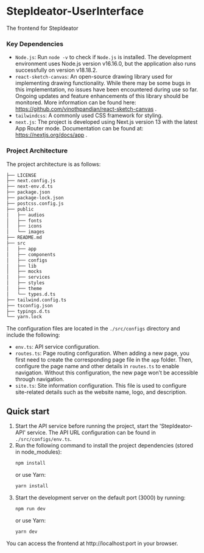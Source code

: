 # StepIdeator-UserInterface

The frontend for StepIdeator

### Key Dependencies

- `Node.js`: Run `node -v` to check if `Node.js` is installed. The development environment uses Node.js version v16.16.0, but the application also runs successfully on version v18.18.2.
- `react-sketch-canvas`: An open-source drawing library used for implementing drawing functionality. While there may be some bugs in this implementation, no issues have been encountered during use so far. Ongoing updates and feature enhancements of this library should be monitored. More information can be found here: https://github.com/vinothpandian/react-sketch-canvas .
- `tailwindcss`: A commonly used CSS framework for styling.
- `next.js`: The project is developed using Next.js version 13 with the latest App Router mode. Documentation can be found at: https://nextjs.org/docs/app .

### Project Architecture

The project architecture is as follows:

``` sh
├── LICENSE
├── next.config.js
├── next-env.d.ts
├── package.json
├── package-lock.json
├── postcss.config.js
├── public
│   ├── audios
│   ├── fonts
│   ├── icons
│   └── images
├── README.md
├── src
│   ├── app
│   ├── components
│   ├── configs
│   ├── lib
│   ├── mocks
│   ├── services
│   ├── styles
│   ├── theme
│   └── types.d.ts
├── tailwind.config.ts
├── tsconfig.json
├── typings.d.ts
└── yarn.lock
```

The configuration files are located in the `./src/configs` directory and include the following:
- `env.ts`: API service configuration.
- `routes.ts`: Page routing configuration. When adding a new page, you first need to create the corresponding page file in the `app` folder. Then, configure the page name and other details in `routes.ts` to enable navigation. Without this configuration, the new page won’t be accessible through navigation.
- `site.ts`: Site information configuration. This file is used to configure site-related details such as the website name, logo, and description.


## Quick start

1. Start the API service before running the project, start the 'StepIdeator-API' service. The API URL configuration can be found in `./src/configs/env.ts`.
2. Run the following command to install the project dependencies (stored in node_modules):
    ```bash
    npm install
    ```
    or use Yarn:
    ```bash
    yarn install
    ```
3. Start the development server on the default port (3000) by running:
    ```bash
    npm run dev
    ```
    or use Yarn:
    ```bash
    yarn dev
    ```
    
You can access the frontend at http://localhost:port in your browser.

